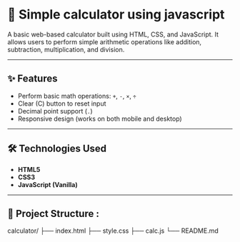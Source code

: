 # 🧮 Simple calculator using javascript

A basic web-based calculator built using HTML, CSS, and JavaScript. It allows users to perform simple arithmetic operations like addition, subtraction, multiplication, and division.

---

## ✨ Features

- Perform basic math operations: `+`, `-`, `×`, `÷`
- Clear (C) button to reset input
- Decimal point support (`.`)
- Responsive design (works on both mobile and desktop)

---

## 🛠️ Technologies Used

- **HTML5**
- **CSS3**
- **JavaScript (Vanilla)**

---

## 📂 Project Structure :

calculator/
├── index.html
├── style.css
├── calc.js
└── README.md
